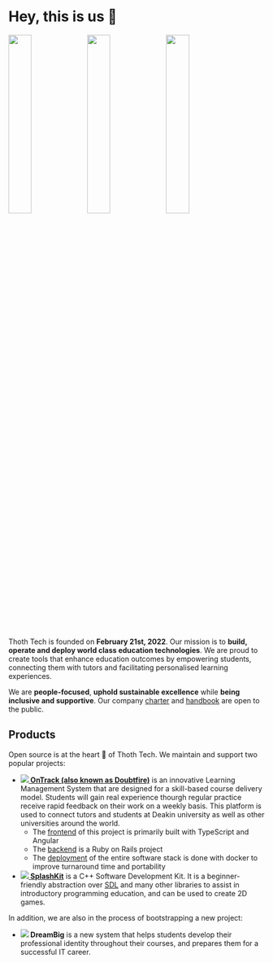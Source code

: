 # Hey, this is us :wave:

<p align="left" width="100%">
    <img width="30%" src="https://github.com/thoth-tech/.github/blob/main/images/doubtfire-100px.png"/>
    <img width="30%" src="https://github.com/thoth-tech/.github/blob/main/images/splashkit-100px.png"/>
    <img width="30%" src="https://github.com/thoth-tech/.github/blob/main/images/dreambig-100px.png"/>
</p>


Thoth Tech is founded on **February 21st, 2022**. Our mission is to **build, operate and deploy
world class education technologies**. We are proud to create tools that enhance education outcomes
by empowering students, connecting them with tutors and facilitating personalised learning
experiences.

We are **people-focused**, **uphold sustainable excellence** while **being inclusive and
supportive**. Our company [charter] and [handbook] are open to the public.

## Products

Open source is at the heart 💜 of Thoth Tech. We maintain and support two popular projects:

- **[<img src="https://github.com/thoth-tech/.github/blob/main/images/doubtfire-20px.png"/> OnTrack (also known as Doubtfire)](https://doubtfire.io/)** is an innovative Learning Management System that are designed for a skill-based course delivery model.  Students will gain real experience thourgh regular practice receive rapid feedback on their work on a weekly basis. This platform is used to connect tutors and students at Deakin university as well as other universities around the world. 
  - The [frontend](https://github.com/thoth-tech/doubtfire-web) of this project is primarily built with TypeScript and Angular
  - The [backend](https://github.com/thoth-tech/doubtfire-api) is a Ruby on Rails project
  - The [deployment](https://github.com/thoth-tech/doubtfire-deploy) of the entire software stack is done with docker to improve turnaround time and portability
- **[<img src="https://github.com/thoth-tech/.github/blob/main/images/splashkit-20px.png"/> SplashKit](https://splashkit.io/)** is a C++ Software Development Kit. It is a beginner-friendly abstraction over [SDL](https://www.libsdl.org/) and many other libraries to assist in introductory programming education, and can be used to create 2D games.

In addition, we are also in the process of bootstrapping a new project:

- **<img src="https://github.com/thoth-tech/.github/blob/main/images/dreambig-20px.png"/> DreamBig** is a new system that helps students develop their professional identity throughout their courses, and prepares them for a successful IT career.


[handbook]: https://github.com/thoth-tech/handbook
[charter]: https://github.com/thoth-tech/handbook/blob/main/docs/company/charter.md

